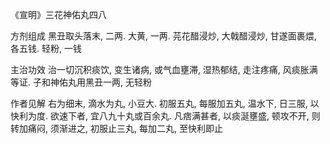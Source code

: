 《宣明》三花神佑丸四八

方剂组成 黑丑取头落末, 二两. 大黄, 一两. 芫花醋浸炒, 大戟醋浸炒, 甘遂面裹煨, 各五钱. 轻粉, 一钱 

主治功效 治一切沉积痰饮, 变生诸病, 或气血壅滞, 湿热郁结, 走注疼痛, 风痰胀满等证. 子和神佑丸用黑丑一两, 无轻粉 

作者见解 右为细末, 滴水为丸, 小豆大. 初服五丸, 每服加五丸, 温水下, 日三服, 以快利为度. 欲速下者, 宜八九十丸或百余丸. 凡痞满甚者, 以痰涎壅盛, 顿攻不开, 则转加痛闷, 须渐进之, 初服止三丸, 每加二丸, 至快利即止 

